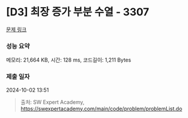 # [D3] 최장 증가 부분 수열 - 3307 

[문제 링크](https://swexpertacademy.com/main/code/problem/problemDetail.do?contestProbId=AWBOKg-a6l0DFAWr) 

### 성능 요약

메모리: 21,664 KB, 시간: 128 ms, 코드길이: 1,211 Bytes

### 제출 일자

2024-10-02 13:51



> 출처: SW Expert Academy, https://swexpertacademy.com/main/code/problem/problemList.do